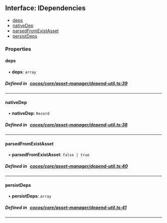 ## Interface: IDependencies

- [deps](#deps)
- [nativeDep](#nativeDep)
- [parsedFromExistAsset](#parsedFromExistAsset)
- [persistDeps](#persistDeps)

### Properties

#### deps

<div style="margin-left: 10px;">


• **deps**: ``array``

</div>

##### Defined in &nbsp;   [cocos/core/asset-manager/depend-util.ts:39](https://github.com/cocos-creator/engine/blob/c7bf6b8a9/cocos/core/asset-manager/depend-util.ts#L39)&nbsp;
___
#### nativeDep

<div style="margin-left: 10px;">


• **nativeDep**: ``Record``

</div>

##### Defined in &nbsp;   [cocos/core/asset-manager/depend-util.ts:38](https://github.com/cocos-creator/engine/blob/c7bf6b8a9/cocos/core/asset-manager/depend-util.ts#L38)&nbsp;
___
#### parsedFromExistAsset

<div style="margin-left: 10px;">


• **parsedFromExistAsset**: ``false | true``

</div>

##### Defined in &nbsp;   [cocos/core/asset-manager/depend-util.ts:40](https://github.com/cocos-creator/engine/blob/c7bf6b8a9/cocos/core/asset-manager/depend-util.ts#L40)&nbsp;
___
#### persistDeps

<div style="margin-left: 10px;">


• **persistDeps**: ``array``

</div>

##### Defined in &nbsp;   [cocos/core/asset-manager/depend-util.ts:41](https://github.com/cocos-creator/engine/blob/c7bf6b8a9/cocos/core/asset-manager/depend-util.ts#L41)&nbsp;
___

